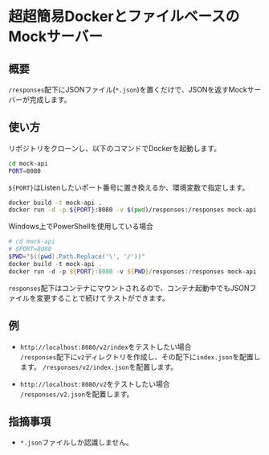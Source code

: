 # 超超簡易DockerとファイルベースのMockサーバー

## 概要
`/responses`配下にJSONファイル(`*.json`)を置くだけで、JSONを返すMockサーバーが完成します。

## 使い方
リポジトリをクローンし、以下のコマンドでDockerを起動します。
```bash
cd mock-api
PORT=8080
```
`${PORT}`はListenしたいポート番号に置き換えるか、環境変数で指定します。
```bash
docker build -t mock-api .
docker run -d -p ${PORT}:8080 -v $(pwd)/responses:/responses mock-api
```

Windows上でPowerShellを使用している場合
```ps1
# cd mock-api
# $PORT=8080
$PWD="$((pwd).Path.Replace('\', '/'))"
docker build -t mock-api .
docker run -d -p ${PORT}:8080 -v ${PWD}/responses:/responses mock-api
```

`responses`配下はコンテナにマウントされるので、コンテナ起動中でもJSONファイルを変更することで続けてテストができます。

## 例 
- `http://localhost:8080/v2/index`をテストしたい場合  
`/responses`配下に`v2`ディレクトリを作成し、その配下に`index.json`を配置します。
`/responses/v2/index.json`を配置します。  

- `http://localhost:8080/v2`をテストしたい場合  
`/responses/v2.json`を配置します。  

## 指摘事項
- `*.json`ファイルしか認識しません。
